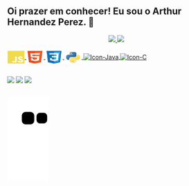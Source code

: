 ## Oi prazer em conhecer! Eu sou o Arthur Hernandez Perez. 👋

<div align="center">
  <a href="https://github.com/arthurhernandezp">
  <img height="180em" src="https://github-readme-stats.vercel.app/api?username=arthurhernandezp&show_icons=true&theme=dark&include_all_commits=true&count_private=true"/>
  <img height="150em" src="https://github-readme-stats.vercel.app/api/top-langs/?username=arthurhernandezp&layout=compact&langs_count=7&theme=dark"/>
</div>
  
 <div style="display: inline_block"><br>
  <img align="center" alt="Icon-Js" height="30" width="40" src="https://raw.githubusercontent.com/devicons/devicon/master/icons/javascript/javascript-plain.svg">
  <img align="center" alt="Icon-HTML" height="30" width="40" src="https://raw.githubusercontent.com/devicons/devicon/master/icons/html5/html5-original.svg">
  <img align="center" alt="Icon-CSS" height="30" width="40" src="https://raw.githubusercontent.com/devicons/devicon/master/icons/css3/css3-original.svg">
  <img align="center" alt="Icon-Python" height="30" width="40" src="https://raw.githubusercontent.com/devicons/devicon/master/icons/python/python-original.svg">
  <img align="center" alt="Icon-Java" height="30" width="40" src="https://cdn.jsdelivr.net/gh/devicons/devicon/icons/java/java-original.svg">
  <img align="center" alt="Icon-C" height="30" width="40" src="https://cdn.jsdelivr.net/gh/devicons/devicon/icons/c/c-original.svg">

</div>
 
##
 
<div>
    <a href="https://www.instagram.com/arthurperez___/" target="_blank"><img src="https://img.shields.io/badge/-Instagram-%23E4405F?style=for-the-badge&logo=instagram&logoColor=white" target="_blank"></a>
    <a href = "mailto:arthurhernandezp@gmail.com"><img src="https://img.shields.io/badge/-Gmail-%23333?style=for-the-badge&logo=gmail&logoColor=white" target="_blank"></a>
    <a href="https://www.linkedin.com/in/arthur-hernandez-22121719a/" target="_blank"><img src="https://img.shields.io/badge/-LinkedIn-%230077B5?style=for-the-badge&logo=linkedin&logoColor=white" target="_blank"></a> 
 </div>
  
 ##
  
 ![Snake animation](https://github.com/arthurhernandezp/arthurhernandezp/blob/output/github-contribution-grid-snake.svg)
